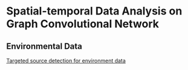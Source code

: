 # Spatial-temporal Data Analysis on Graph Convolutional Network

## Environmental Data

[Targeted source detection for environment data](https://arxiv.org/pdf/1908.11056.pdf)

